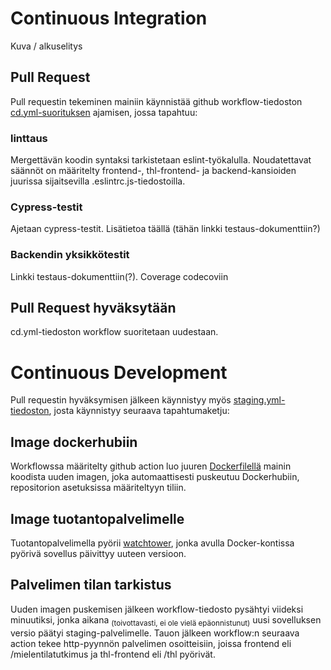 # Continuous Integration

Kuva / alkuselitys

## Pull Request

Pull requestin tekeminen mainiin käynnistää github workflow-tiedoston [cd.yml-suorituksen](https://github.com/ohtuprojekti-mielentilatutkimus-thl/mielentilatutkimus-thl/blob/main/.github/workflows/cd.yml) ajamisen, jossa tapahtuu:

### linttaus
Mergettävän koodin syntaksi tarkistetaan eslint-työkalulla. Noudatettavat säännöt on määritelty frontend-, thl-frontend- ja backend-kansioiden juurissa sijaitsevilla .eslintrc.js-tiedostoilla.

### Cypress-testit
Ajetaan cypress-testit. Lisätietoa täällä (tähän linkki testaus-dokumenttiin?)

### Backendin yksikkötestit
Linkki testaus-dokumenttiin(?). Coverage codecoviin

## Pull Request hyväksytään
cd.yml-tiedoston workflow suoritetaan uudestaan.

# Continuous Development
Pull requestin hyväksymisen jälkeen käynnistyy myös [staging.yml-tiedoston](https://github.com/ohtuprojekti-mielentilatutkimus-thl/mielentilatutkimus-thl/blob/main/.github/workflows/staging.yml), josta käynnistyy seuraava tapahtumaketju:

## Image dockerhubiin
Workflowssa määritelty github action luo juuren [Dockerfilellä](https://github.com/ohtuprojekti-mielentilatutkimus-thl/mielentilatutkimus-thl/blob/main/Dockerfile) mainin koodista uuden imagen, joka automaattisesti puskeutuu Dockerhubiin, repositorion asetuksissa määriteltyyn tiliin.

## Image tuotantopalvelimelle
Tuotantopalvelimella pyörii [watchtower](https://github.com/containrrr/watchtower), jonka avulla Docker-kontissa pyörivä sovellus päivittyy uuteen versioon.

## Palvelimen tilan tarkistus
Uuden imagen puskemisen jälkeen workflow-tiedosto pysähtyi viideksi minuutiksi, jonka aikana <sub>(toivottavasti, ei ole vielä epäonnistunut)</sub> uusi sovelluksen versio päätyi staging-palvelimelle. Tauon jälkeen workflow:n seuraava action tekee http-pyynnön palvelimen osoitteisiin, joissa frontend eli /mielentilatutkimus ja thl-frontend eli /thl pyörivät.